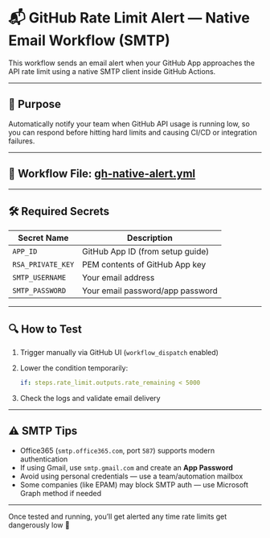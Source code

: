 # 📬 GitHub Rate Limit Alert — Native Email Workflow (SMTP)

This workflow sends an email alert when your GitHub App approaches the API rate limit using a native SMTP client inside GitHub Actions.

---

## 🎯 Purpose

Automatically notify your team when GitHub API usage is running low, so you can respond before hitting hard limits and causing CI/CD or integration failures.

---

## 📄 Workflow File: [gh-native-alert.yml](.github/workflows/gh-native-alert.yml)

---

## 🛠️ Required Secrets

| Secret Name       | Description                      |
| ----------------- | -------------------------------- |
| `APP_ID`          | GitHub App ID (from setup guide) |
| `RSA_PRIVATE_KEY` | PEM contents of GitHub App key   |
| `SMTP_USERNAME`   | Your email address               |
| `SMTP_PASSWORD`   | Your email password/app password |

---

## 🔍 How to Test

1. Trigger manually via GitHub UI (`workflow_dispatch` enabled)
2. Lower the condition temporarily:

   ```yaml
   if: steps.rate_limit.outputs.rate_remaining < 5000
   ```
3. Check the logs and validate email delivery

---

## ⚠️ SMTP Tips

* Office365 (`smtp.office365.com`, port `587`) supports modern authentication
* If using Gmail, use `smtp.gmail.com` and create an **App Password**
* Avoid using personal credentials — use a team/automation mailbox
* Some companies (like EPAM) may block SMTP auth — use Microsoft Graph method if needed

---

Once tested and running, you’ll get alerted any time rate limits get dangerously low 🚨
